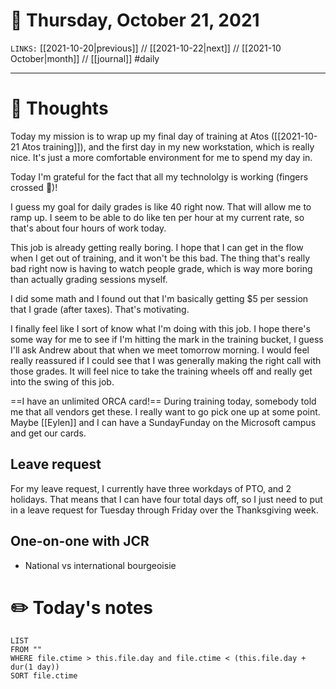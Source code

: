 # 📅 Thursday, October 21, 2021
`LINKS:` [[2021-10-20|previous]] // [[2021-10-22|next]] // [[2021-10 October|month]] // [[journal]] 
#daily

---
# 💭 Thoughts
Today my mission is to wrap up my final day of training at Atos ([[2021-10-21 Atos training]]), and the first day in my new workstation, which is really nice. It's just a more comfortable environment for me to spend my day in. 

Today I'm grateful for the fact that all my technololgy is working (fingers crossed 🤞)!

I guess my goal for daily grades is like 40 right now. That will allow me to ramp up. I seem to be able to do like ten per hour at my current rate, so that's about four hours of work today. 

This job is already getting really boring. I hope that I can get in the flow when I get out of training, and it won't be this bad. The thing that's really bad right now is having to watch people grade, which is way more boring than actually grading sessions myself. 

I did some math and I found out that I'm basically getting $5 per session that I grade (after taxes). That's motivating. 

I finally feel like I sort of know what I'm doing with this job. I hope there's some way for me to see if I'm hitting the mark in the training bucket, I guess I'll ask Andrew about that when we meet tomorrow morning. I would feel really reassured if I could see that I was generally making the right call with those grades. It will feel nice to take the training wheels off and really get into the swing of this job. 

==I have an unlimited ORCA card!== During training today, somebody told me that all vendors get these. I really want to go pick one up at some point. Maybe [[Eylen]] and I can have a SundayFunday on the Microsoft campus and get our cards. 

## Leave request
For my leave request, I currently have three workdays of PTO, and 2 holidays. That means that I can have four total days off, so I just need to put in a leave request for Tuesday through Friday over the Thanksgiving week. 

## One-on-one with JCR
- National vs international bourgeoisie


# ✏️ Today's notes
```dataview
LIST 
FROM ""
WHERE file.ctime > this.file.day and file.ctime < (this.file.day + dur(1 day))
SORT file.ctime
```
